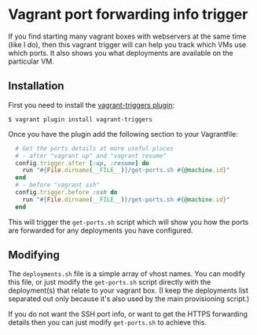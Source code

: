 Vagrant port forwarding info trigger
====================================

If you find starting many vagrant boxes with webservers at the same time (like I do), then this vagrant trigger will can help you track which VMs use which ports.
It also shows you what deployments are available on the particular VM.

Installation
------------

First you need to install the [vagrant-triggers plugin](https://github.com/emyl/vagrant-triggers):

```shell
$ vagrant plugin install vagrant-triggers
```

Once you have the plugin add the following section to your Vagrantfile:

```ruby
  # Get the ports details at more useful places
  # - after "vagrant up" and "vagrant resume"
  config.trigger.after [:up, :resume] do
    run "#{File.dirname(__FILE__)}/get-ports.sh #{@machine.id}"
  end
  # - before "vagrant ssh"
  config.trigger.before :ssh do
    run "#{File.dirname(__FILE__)}/get-ports.sh #{@machine.id}"
  end
```

This will trigger the `get-ports.sh` script which will show you how the ports are forwarded for any deployments you have configured.

Modifying
---------

The `deployments.sh` file is a simple array of vhost names. You can modify this file, or just modify the `get-ports.sh` script directly with the deployment(s) that relate to your vagrant box. (I keep the deployments list separated out only because it's also used by the main provisioning script.)

If you do not want the SSH port info, or want to get the HTTPS forwarding details then you can just modify `get-ports.sh` to achieve this.
